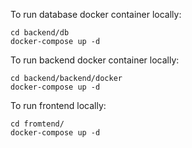 To run database docker container locally:
```
cd backend/db
docker-compose up -d
```


To run backend docker container locally:

```
cd backend/backend/docker
docker-compose up -d
```


To run frontend locally:

```
cd fromtend/
docker-compose up -d
```